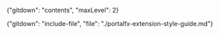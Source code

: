 {"gitdown": "contents", "maxLevel": 2}

{"gitdown": "include-file", "file": "./portalfx-extension-style-guide.md"}
